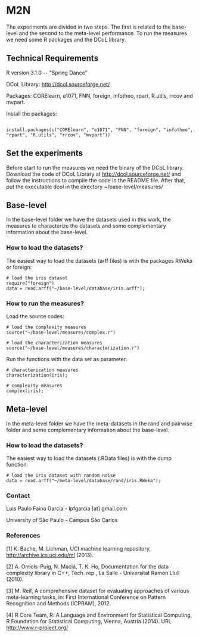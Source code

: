 M2N
===
The experiments are divided in two steps. The first is related to the base-level and the second to the meta-level performance. To run the measures we need some R packages and the DCoL library. 

## Technical Requirements

R version 3.1.0 -- "Spring Dance"

DCoL Library: http://dcol.sourceforge.net/ 

Packages: CORElearn, e1071, FNN, foreign, infotheo, rpart, R.utils, rrcov and mvpart.

Install the packages:

```

install.packages(c("CORElearn", "e1071", "FNN", "foreign", "infotheo", 
"rpart", "R.utils", "rrcov", "mvpart"))

```

## Set the experiments

Before start to run the measures we need the binary of the DCoL library. Download the code of DCoL Library at http://dcol.sourceforge.net/ and follow the instructions to compile the code in the README file. After that, put the executable dcol in the directory ~/base-level/measures/

## Base-level

In the base-level folder we have the datasets used in this work, the measures to characterize the datasets and some complementary information about the base-level.

### How to load the datasets?

The easiest way to load the datasets (arff files) is with the packages RWeka or foreign:

```
# load the iris dataset
require("foreign")
data = read.arff("~/base-level/database/iris.arff");

```

### How to run the measures?

Load the source codes:

```
# load the complexity measures
source("~/base-level/measures/complex.r")

```

```
# load the characterization measures
source("~/base-level/measures/characterization.r")

```

Run the functions with the data set as parameter:

```
# characterization measures
characterization(iris);

# complexity measures
complex(iris);
```

## Meta-level

In the meta-level folder we have the meta-datasets in the rand and pairwise folder and some complementary information about the base-level.

### How to load the datasets?

The easiest way to load the datasets (.RData files) is with the dump function:

```
# load the iris dataset with random noise
data = read.arff("~/meta-level/database/rand/iris.RWeka");

```

### Contact

Luis Paulo Faina Garcia - lpfgarcia [at] gmail.com

University of São Paulo - Campus São Carlos


### References

[1] K. Bache, M. Lichman, UCI machine learning repository, http://archive.ics.uci.edu/ml (2013).

[2] A. Orriols-Puig, N. Maciá, T. K. Ho, Documentation for the data complexity library in C++, Tech. rep., La Salle - Universitat Ramon Llull (2010).

[3] M. Reif, A comprehensive dataset for evaluating approaches of various meta-learning tasks, in: First International Conference on Pattern Recognition and Methods (ICPRAM), 2012.

[4] R Core Team, R: A Language and Environment for Statistical Computing, R Foundation for Statistical Computing, Vienna, Austria (2014). URL http://www.r-project.org/

